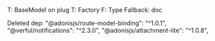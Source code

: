 T: BaseModel on plug
T: Factory
F: Type
Fallback: doc

Deleted dep:
"@adonisjs/route-model-binding": "^1.0.1",
"@verful/notifications": "^2.3.0",
"@adonisjs/attachment-lite": "^1.0.8",
